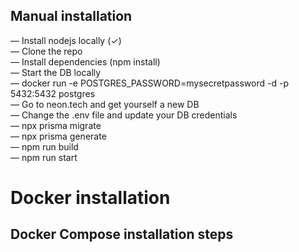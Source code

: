 ## Manual installation

— Install nodejs locally (✓)  
— Clone the repo  
— Install dependencies (npm install)  
— Start the DB locally  
    — docker run -e POSTGRES_PASSWORD=mysecretpassword -d -p 5432:5432 postgres  
— Go to neon.tech and get yourself a new DB  
— Change the .env file and update your DB credentials  
— npx prisma migrate  
— npx prisma generate  
— npm run build  
— npm run start


# Docker installation

## Docker Compose installation steps